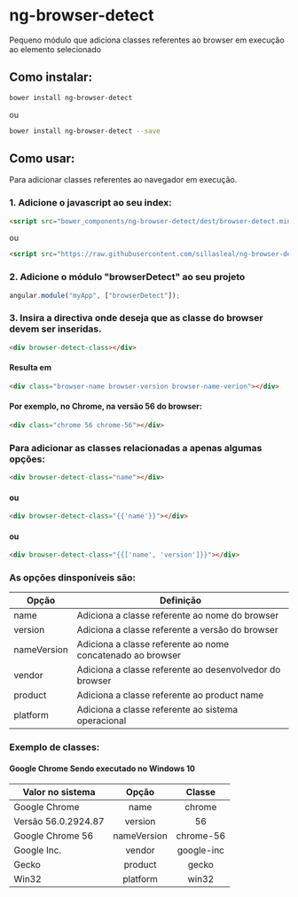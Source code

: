 # ng-browser-detect
Pequeno módulo que adiciona classes referentes ao browser em execução ao elemento selecionado

## Como instalar:

```bash
bower install ng-browser-detect
```

ou

```bash
bower install ng-browser-detect --save
```

## Como usar:

Para adicionar classes referentes ao navegador em execução.

### 1. Adicione o javascript ao seu index:

```html
<script src="bower_components/ng-browser-detect/dest/browser-detect.min.js"></script>
```

ou

```html
<script src="https://raw.githubusercontent.com/sillasleal/ng-browser-detect/master/dest/browser-detect.min.js"></script>
```

### 2. Adicione o módulo "browserDetect" ao seu projeto

```javascript
angular.module("myApp", ["browserDetect"]);
```

### 3. Insira a directiva onde deseja que as classe do browser devem ser inseridas.

```html
<div browser-detect-class></div>
```

#### Resulta em 

```html
<div class="browser-name browser-version browser-name-verion"></div>
```

#### Por exemplo, no Chrome, na versão 56 do browser:

```html
<div class="chrome 56 chrome-56"></div>
```

### Para adicionar as classes relacionadas a apenas algumas opções:

```html
<div browser-detect-class="name"></div>
```

#### ou

```html
<div browser-detect-class="{{'name'}}"></div>
```

#### ou

```html
<div browser-detect-class="{{['name', 'version']}}"></div>
```

### As opções dinsponíveis são:

Opção       | Definição
------------|-------------------------------------------------------------
name        | Adiciona a classe referente ao nome do browser
version     | Adiciona a classe referente a versão do browser
nameVersion | Adiciona a classe referente ao nome concatenado ao browser
vendor      | Adiciona a classe referente ao desenvolvedor do browser
product     | Adiciona a classe referente ao product name
platform    | Adiciona a classe referente ao sistema operacional

### Exemplo de classes:
#### Google Chrome Sendo executado no Windows 10

Valor no sistema       | Opção         | Classe
-----------------------|:-------------:|:----------:
Google Chrome          | name          | chrome
Versão 56.0.2924.87    | version       | 56
Google Chrome    56    | nameVersion   | chrome-56
Google Inc.            | vendor        | google-inc
Gecko                  | product       | gecko
Win32                  | platform      | win32